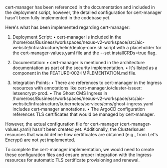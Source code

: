 cert-manager has been referenced in the documentation and included in the deployment script, however, the  detailed configuration for cert-manager hasn't been fully implemented in the codebase yet.

Here's what has been implemented regarding cert-manager:

1. Deployment Script:
   • cert-manager is included in the 
/home/oss/Business/workspaces/nexus-v2-workspace/src/aic-website/infrastructure/helm/deploy-core.sh 
script with a placeholder for the cert-manager-values.yaml file and the --set installCRDs=true flag.

2. Documentation:
   • cert-manager is mentioned in the architecture documentation as part of the security 
implementation.
   • It's listed as a component in the FEATURE-002-IMPLEMENTATION.md file.

3. Integration Points:
   • There are references to cert-manager in the Ingress resources with annotations like 
cert-manager.io/cluster-issuer: letsencrypt-prod.
   • The Ghost CMS Ingress in 
/home/oss/Business/workspaces/nexus-v2-workspace/src/aic-website/infrastructure/kubernetes/services/cms/ghost-ingress.yaml
includes cert-manager annotations.
   • The ArgoCD configuration references TLS certificates that would be managed by cert-manager.

However, the actual configuration file for cert-manager (cert-manager-values.yaml) hasn't been created yet. Additionally, the ClusterIssuer resources that would define how certificates are obtained (e.g., from Let's Encrypt) are not yet implemented.

To complete the cert-manager implementation, we would need to create these configuration files and ensure proper integration with the Ingress resources for automatic TLS certificate provisioning and renewal.